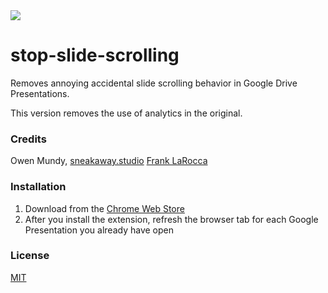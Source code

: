 <img src="extension/assets/img/icon128.png">

# stop-slide-scrolling
Removes annoying accidental slide scrolling behavior in Google Drive Presentations.

This version removes the use of analytics in the original.

### Credits

Owen Mundy, [sneakaway.studio](https://sneakaway.studio)
[Frank LaRocca](https://f-larocca.com)

### Installation

1. Download from the [Chrome Web Store](https://chrome.google.com/webstore/detail/stop-slide-scrolling-in-g/cmpmjbfhpecollipohbphhgbohleeeon?hl=en)
2. After you install the extension, refresh the browser tab for each Google Presentation you already have open


### License

[MIT](LICENSE)

